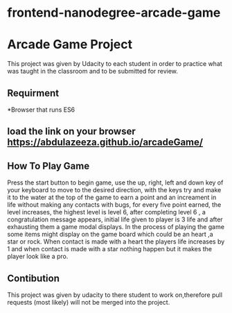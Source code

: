 frontend-nanodegree-arcade-game
==============================

# Arcade Game Project
   This project was given by Udacity to each student in order to practice what was taught in the classroom and to be submitted for review. 

## Requirment 
  *Browser that runs ES6

## load the link on your browser https://abdulazeeza.github.io/arcadeGame/

## How To Play Game
  Press the start button to begin game, use the up, right, left and down key of your keyboard to move to the desired direction,
  with the keys try and make it to the water at the top of the game to earn a point and an increament in life without making any             contacts with bugs, for every five point earned, the level increases, the highest level is level 6, after completing level 6 ,
  a congratulation  message appears, initial life given to player is 3 life and after exhausting them a game modal displays. In the         process of playing the game some items might display on the game board which could be an heart ,a star or rock. When contact
  is made with a heart the players life increases by 1 and when contact is made with a star nothing happen but it makes the player           look like a pro.
 
 ## Contibution
  This project was given by udacity to there student to work on,therefore pull requests (most likely) will not be merged into the          project.
